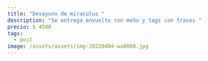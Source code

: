 ```yaml
---
title: "Desayuno de miraculus "
description: "Se entrega envuelto con moño y tags con frases "
precio: $ 4500
tags:
  - post
image: /assets/assets/img-20220404-wa0060.jpg
---
```

